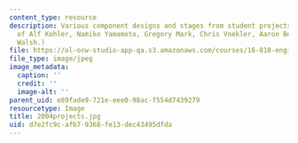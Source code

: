 ```yaml
---
content_type: resource
description: Various component designs and stages from student projects. (Courtesy
  of Alf Kohler, Namiko Yamamoto, Gregory Mark, Chris Voekler, Aaron Bell, and Conor
  Walsh.)
file: https://ol-ocw-studio-app-qa.s3.amazonaws.com/courses/16-810-engineering-design-and-rapid-prototyping-january-iap-2005/d7e2fc9cafb79368fe13dec43495dfda_2004projects.jpg
file_type: image/jpeg
image_metadata:
  caption: ''
  credit: ''
  image-alt: ''
parent_uid: e89fade9-721e-eee0-98ac-f554d7439279
resourcetype: Image
title: 2004projects.jpg
uid: d7e2fc9c-afb7-9368-fe13-dec43495dfda
---
```

